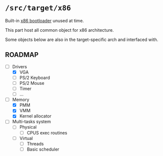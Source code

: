 `/src/target/x86`
=================

Built-in [x86 bootloader](https://github.com/le0kar0ub1/SecondBreath) unused at time.

This part host all common object for x86 architecture.

Some objects below are also in the target-specific arch and interfaced with.

## ROADMAP

- [ ] Drivers
  - [X] VGA 
  - [ ] PS/2 Keyboard
  - [ ] PS/2 Mouse
  - [ ] Timer
  - [ ] ...
- [ ] Memory
  - [X] PMM
  - [X] VMM
  - [X] Kernel allocator
- [ ] Multi-tasks system
  - [ ] Physical
    - [ ] CPUS exec routines
  - [ ] Virtual
    - [ ] Threads
    - [ ] Basic scheduler